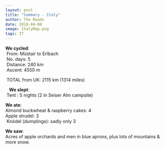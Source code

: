 ```yaml
---
layout: post
title: "Summary - Italy"
author: The Reads
date: 2018-04-08
image: ItalyMap.png
tags: IT
---
```


**We cycled**:  
  From: Müstair to Erlbach  
  No. days: 5  
  Distance: 240 km  
  Ascent: 4550 m  
  
  TOTAL from UK: 2115 km (1314 miles)  
  
  
  **We slept**:  
  Tent : 5 nights (2 in Seiser Alm campsite) 
  
  **We ate**:  
  Almond buckwheat & raspberry cakes: 4  
  Apple strudel: 3  
  Knödel (dumplings): sadly only 3  
  
  **We saw**:  
  Acres of apple orchards and men in blue aprons, plus lots of mountains & more snow.   
